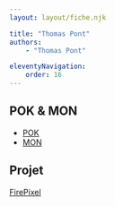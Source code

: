 ```yaml
---
layout: layout/fiche.njk

title: "Thomas Pont"
authors:
    - "Thomas Pont"

eleventyNavigation:
    order: 16
---
```


## POK & MON

* [POK](./pok)
* [MON](./mon)

## Projet

[FirePixel](../_projets/FirePixel/)
